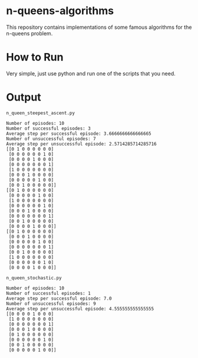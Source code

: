 # n-queens-algorithms
This repository contains implementations of some famous algorithms for the n-queens problem.

# How to Run
Very simple, just use python and run one of the scripts that you need.

# Output
```
n_queen_steepest_ascent.py
```
```
Number of episodes: 10
Number of successful episodes: 3
Average step per successful episode: 3.6666666666666665
Number of unsuccessful episodes: 7
Average step per unsuccessful episode: 2.5714285714285716
[[0 1 0 0 0 0 0 0]
 [0 0 0 0 0 0 1 0]
 [0 0 0 0 1 0 0 0]
 [0 0 0 0 0 0 0 1]
 [1 0 0 0 0 0 0 0]
 [0 0 0 1 0 0 0 0]
 [0 0 0 0 0 1 0 0]
 [0 0 1 0 0 0 0 0]]
[[0 1 0 0 0 0 0 0]
 [0 0 0 0 0 1 0 0]
 [1 0 0 0 0 0 0 0]
 [0 0 0 0 0 0 1 0]
 [0 0 0 1 0 0 0 0]
 [0 0 0 0 0 0 0 1]
 [0 0 1 0 0 0 0 0]
 [0 0 0 0 1 0 0 0]]
[[0 1 0 0 0 0 0 0]
 [0 0 0 1 0 0 0 0]
 [0 0 0 0 0 1 0 0]
 [0 0 0 0 0 0 0 1]
 [0 0 1 0 0 0 0 0]
 [1 0 0 0 0 0 0 0]
 [0 0 0 0 0 0 1 0]
 [0 0 0 0 1 0 0 0]]
```
```
n_queen_stochastic.py
```
```
Number of episodes: 10
Number of successful episodes: 1
Average step per successful episode: 7.0
Number of unsuccessful episodes: 9
Average step per unsuccessful episode: 4.555555555555555
[[0 0 0 0 1 0 0 0]
 [1 0 0 0 0 0 0 0]
 [0 0 0 0 0 0 0 1]
 [0 0 0 1 0 0 0 0]
 [0 1 0 0 0 0 0 0]
 [0 0 0 0 0 0 1 0]
 [0 0 1 0 0 0 0 0]
 [0 0 0 0 0 1 0 0]]
```
